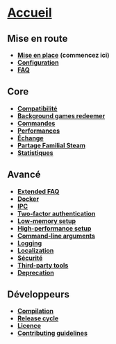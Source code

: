 # **[Accueil](https://github.com/JustArchi/ArchiSteamFarm/wiki/Home)**

## Mise en route

* **[Mise en place](https://github.com/JustArchi/ArchiSteamFarm/wiki/Setting-up)** **(commencez ici)**
* **[Configuration](https://github.com/JustArchi/ArchiSteamFarm/wiki/Configuration)**
* **[FAQ](https://github.com/JustArchi/ArchiSteamFarm/wiki/FAQ)**

## Core

* **[Compatibilité](https://github.com/JustArchi/ArchiSteamFarm/wiki/Compatibility)**
* **[Background games redeemer](https://github.com/JustArchi/ArchiSteamFarm/wiki/Background-games-redeemer)**
* **[Commandes](https://github.com/JustArchi/ArchiSteamFarm/wiki/Commands)**
* **[Performances](https://github.com/JustArchi/ArchiSteamFarm/wiki/Performance)**
* **[Échange](https://github.com/JustArchi/ArchiSteamFarm/wiki/Trading)**
* **[Partage Familial Steam](https://github.com/JustArchi/ArchiSteamFarm/wiki/Steam-Family-Sharing)**
* **[Statistiques](https://github.com/JustArchi/ArchiSteamFarm/wiki/Statistics)**

## Avancé

* **[Extended FAQ](https://github.com/JustArchi/ArchiSteamFarm/wiki/Extended-FAQ)**
* **[Docker](https://github.com/JustArchi/ArchiSteamFarm/wiki/Docker)**
* **[IPC](https://github.com/JustArchi/ArchiSteamFarm/wiki/IPC)**
* **[Two-factor authentication](https://github.com/JustArchi/ArchiSteamFarm/wiki/Two-factor-authentication)**
* **[Low-memory setup](https://github.com/JustArchi/ArchiSteamFarm/wiki/Low-memory-setup)**
* **[High-performance setup](https://github.com/JustArchi/ArchiSteamFarm/wiki/High-performance-setup)**
* **[Command-line arguments](https://github.com/JustArchi/ArchiSteamFarm/wiki/Command-line-arguments)**
* **[Logging](https://github.com/JustArchi/ArchiSteamFarm/wiki/Logging)**
* **[Localization](https://github.com/JustArchi/ArchiSteamFarm/wiki/Localization)**
* **[Sécurité](https://github.com/JustArchi/ArchiSteamFarm/wiki/Security)**
* **[Third-party tools](https://github.com/JustArchi/ArchiSteamFarm/wiki/Third-party-tools)**
* **[Deprecation](https://github.com/JustArchi/ArchiSteamFarm/wiki/Deprecation)**

## Développeurs

* **[Compilation](https://github.com/JustArchi/ArchiSteamFarm/wiki/Compilation)**
* **[Release cycle](https://github.com/JustArchi/ArchiSteamFarm/wiki/Release-cycle)**
* **[Licence](https://github.com/JustArchi/ArchiSteamFarm/wiki/License)**
* **[Contributing guidelines](https://github.com/JustArchi/ArchiSteamFarm/blob/master/.github/CONTRIBUTING.md)**